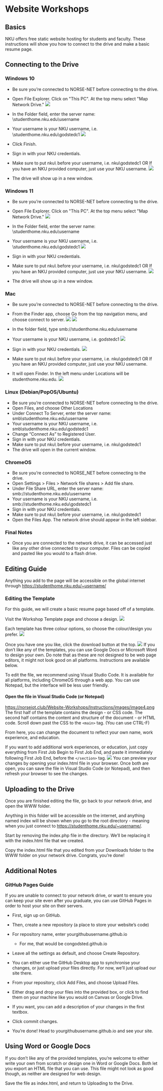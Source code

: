 # Website Workshops

## Basics

NKU offers free static website hosting for students and faculty. These instructions will show you how to connect to the drive and make a basic resume page.
## Connecting to the Drive
### Windows 10

- Be sure you’re connected to NORSE-NET before connecting to the drive.
- Open File Explorer. Click on "This PC". At the top menu select "Map Network Drive."
![](https://norseiot.club/Website-Workshops/Instructions/images/image12.png)

- In the Folder field, enter the server name: \\studenthome.nku.edu\username

- Your username is your NKU username, i.e.  \\studenthome.nku.edu\godstedc1
![](https://norseiot.club/Website-Workshops/Instructions/images/image6.png)

- Click Finish.
- Sign in with your NKU credentials.

- Make sure to put nku\ before your username, i.e. nku\godstedc1
    OR If you have an NKU provided computer, just use your NKU username.
![](https://norseiot.club/Website-Workshops/Instructions/images/image8.png)

- The drive will show up in a new window.

### Windows 11

- Be sure you’re connected to NORSE-NET before connecting to the drive.
- Open File Explorer. Click on "This PC". At the top menu select "Map Network Drive."
![](https://norseiot.club/Website-Workshops/Instructions/images/image14.png)

- In the Folder field, enter the server name: \\studenthome.nku.edu\username

- Your username is your NKU username, i.e.  \\studenthome.nku.edu\godstedc1
![](https://norseiot.club/Website-Workshops/Instructions/images/image6.png)

- Sign in with your NKU credentials.

- Make sure to put nku\ before your username, i.e. nku\godstedc1 OR If you have an NKU provided computer, just use your NKU username.
![](https://norseiot.club/Website-Workshops/Instructions/images/image8.png)

- The drive will show up in a new window.

### Mac

- Be sure you’re connected to NORSE-NET before connecting to the drive.
- From the Finder app, choose Go from the top navigation menu, and choose connect to server.
![](https://norseiot.club/Website-Workshops/Instructions/images/image11.png)
![](https://norseiot.club/Website-Workshops/Instructions/images/image1.png)

- In the folder field, type smb://studenthome.nku.edu/username

- Your username is your NKU username, i.e. godstedc1
![](https://norseiot.club/Website-Workshops/Instructions/images/image9.png)

- Sign in with your NKU credentials.
![](https://norseiot.club/Website-Workshops/Instructions/images/image3.png)

- Make sure to put nku\ before your username, i.e. nku\godstedc1 OR If you have an NKU provided computer, just use your NKU username.

- It will open Finder. In the left menu under Locations will be studenthome.nku.edu.
![](https://norseiot.club/Website-Workshops/Instructions/images/image2.png)

### Linux (Debian/PopOS/Ubuntu)

- Be sure you’re connected to NORSE-NET before connecting to the drive.
- Open Files, and choose Other Locations
- Under Connect To Server, enter the server name: smb\\studenthome.nku.edu\username
- Your username is your NKU username, i.e. smb\\studenthome.nku.edu\godstedc1
- Change “Connect As” to Registered User.
- Sign in with your NKU credentials.
- Make sure to put nku\ before your username, i.e. nku\godstedc1
- The drive will open in the current window.

### ChromeOS
- Be sure you’re connected to NORSE_NET before connecting to the drive.
- Open Settings > Files > Network file shares > Add file share.
- Under File Share URL, enter the server name: smb://studenthome.nku.edu\username
- Your username is your NKU username, i.e. smb://studenthome.nku.edu\godstedc1
- Sign in with your NKU credentials.
- Make sure to put nku\ before your username, i.e. nku\godstedc1
- Open the Files App. The network drive should appear in the left sidebar.

### Final Notes

- Once you are connected to the network drive, it can be accessed just like any other drive connected to your computer. Files can be copied and pasted like you would to a flash drive.
## Editing Guide

Anything you add to the page will be accessible on the global internet through https://studenthome.nku.edu/~username/

### Editing the Template

For this guide, we will create a basic resume page based off of a template.

Visit the Workshop Template page and choose a design.
![](https://norseiot.club/Website-Workshops/Instructions/images/image10.png)

Each template has three colour options, so choose the colour/design you prefer.
![](https://norseiot.club/Website-Workshops/Instructions/images/image5.png)

Once you have one you like, click the download button at the top.
![](https://norseiot.club/Website-Workshops/Instructions/images/image13.png)
If you don’t like any of the templates, you can use Google Docs or Microsoft Word to design your own. Do note that as these are not designed to be web page editors, it might not look good on all platforms. Instructions are available below.

To edit the file, we recommend using Visual Studio Code. It is available for all platforms, including ChromeOS through a web app. You can use Notepad, but the interface will be less user friendly.

#### Open the file in Visual Studio Code (or Notepad)
https://norseiot.club/Website-Workshops/Instructions/images/image4.png
The first half of the template contains the design - or CSS code. The second half contains the content and structure of the document - or HTML code. Scroll down past the CSS to the `<main>` tag. (You can use CTRL-F)

From here, you can change the document to reflect your own name, work experience, and education.

If you want to add additional work experiences, or education, just copy everything from First Job Begin to First Job End, and paste it immediately following First Job End, before the `</section>` tag.
![](https://norseiot.club/Website-Workshops/Instructions/images/image7.png)
You can preview your changes by opening your index.html file in your browser. Once both are open, you can save the file in Visual Studio Code (or Notepad), and then refresh your browser to see the changes.

## Uploading to the Drive

Once you are finished editing the file, go back to your network drive, and open the WWW folder.

Anything in this folder will be accessible on the internet, and anything named index will be shown when you go to the root directory - meaning when you just connect to https://studenthome.nku.edu/~username/.

Start by removing the index.php file in the directory. We’ll be replacing it with the index.html file that we created.

Copy the index.html file that you edited from your Downloads folder to the WWW folder on your network drive. Congrats, you’re done!

## Additional Notes
### GitHub Pages Guide

If you are unable to connect to your network drive, or want to ensure you can keep your site even after you graduate, you can use GitHub Pages in order to host your site on their servers.

- First, sign up on GitHub.
- Then, create a new repository (a place to store your website’s code)
- For repository name, enter yourgithubusername.github.io
  - For me, that would be congodsted.github.io

- Leave all the settings as default, and choose Create Repository.
- You can either use the GitHub Desktop app to synchronise your changes, or just upload your files directly. For now, we’ll just upload our site there.
- From your repository, click Add Files, and choose Upload Files.
- Either drag and drop your files into the provided box, or click to find them on your machine like you would on Canvas or Google Drive.
- If you want, you can add a description of your changes in the first textbox.
- Click commit changes.
- You’re done! Head to yourgithubusername.github.io and see your site.

## Using Word or Google Docs

If you don’t like any of the provided templates, you’re welcome to either write your own from scratch or design one in Word or Google Docs. Both let you export an HTML file that you can use. This file might not look as good though, as neither are designed for web design.

Save the file as index.html, and return to Uploading to the Drive.
